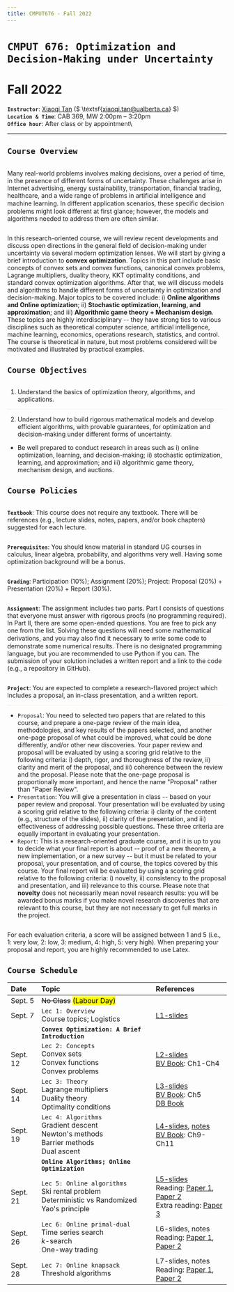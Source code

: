 ```yaml
---
title: CMPUT676 - Fall 2022
---
```


<style>

blockquote {
  margin: auto;
  background: #fff1e5; /* #fff1e5; /*#f9f9f9*/
  /*border: 0px solid #F2DFCE;*/    
  border-left: 10px solid #F2DFCE;
  padding: 0.02px 1em 0.02px 1em;
  /* 
  box-shadow: rgba(0, 0, 0, 0.4) 0px 0px 4px, rgba(0, 0, 0, 0.3) 0px 0px 0px -3px, rgba(0, 0, 0, 0.2) 0px 0px 0px inset;
  */
}

</style>

# `CMPUT 676: Optimization and Decision-Making under Uncertainty`
#  Fall 2022

**`Instructor`**: [Xiaoqi Tan](/) ($ \textsf{xiaoqi.tan@ualberta.ca} $)\
**`Location & Time`**:  CAB 369, MW 2:00pm – 3:20pm\
**`Office hour`**: After class or by appointment\
<!-- **`Slack workspace`**: Join our [Slack workspace](https://join.slack.com/t/optcourse/signup) with your $\textsf{@ualberta.ca}$ email -->

---

## `Course Overview`
>
Many real-world problems involves making decisions, over a period of time, in the presence of different forms of uncertainty. These challenges arise in Internet advertising, energy sustainability, transportation, financial trading, healthcare, and a wide range of problems in artificial intelligence and machine learning. In different application scenarios, these speciﬁc decision problems might look different at first glance; however, the models and algorithms needed to address them are often similar. 

>
In this research-oriented course, we will review recent developments and discuss open directions in the general field of decision-making under uncertainty via several modern optimization lenses. We will start by giving a brief introduction to **convex optimization**. Topics in this part include basic concepts of convex sets and convex functions, canonical convex problems, Lagrange multipliers, duality theory, KKT optimality conditions, and standard convex optimization algorithms. After that, we will discuss models and algorithms to handle different forms of uncertainty in optimization and decision-making. Major topics to be covered include: i) **Online algorithms and Online optimization**; ii) **Stochastic  optimization, learning, and approximation**; and iii) **Algorithmic game theory + Mechanism design**. These topics are highly interdisciplinary -- they have strong ties to various disciplines such as theoretical computer science, artificial intelligence, machine learning,  economics, operations research, statistics, and control. The course is theoretical in nature, but most problems considered will be motivated and illustrated by practical examples.


## `Course Objectives`
>
1. Understand the basics of optimization theory, algorithms, and applications.
>
2. Understand how to build rigorous mathematical models and develop efficient algorithms, with provable guarantees, for optimization and decision-making under different forms of uncertainty.
- Be well prepared to conduct research in areas such as i) online optimization, learning, and decision-making; ii) stochastic optimization, learning, and approximation; and iii) algorithmic game theory, mechanism design, and auctions.


## `Course Policies`

>
**`Textbook`**: This course does not require any textbook. There will be references (e.g., lecture slides, notes, papers, and/or book chapters) suggested for each lecture.
>
**`Prerequisites`**: You should know material in standard UG courses in calculus, linear algebra, probability, and algorithms very well. Having some optimization background will be a bonus. 
>
**`Grading`**: Participation (10%); Assignment (20%); Project: Proposal (20%) + Presentation (20%) + Report (30%).
>
**`Assignment`**: The assignment includes two parts. Part I consists of questions that
everyone must answer with rigorous proofs (no programming required). In Part II, there are some open-ended questions. You are free to pick any one from the list. Solving these questions will need some mathematical derivations, and you may also ﬁnd it necessary to write some code to demonstrate some numerical results. There is no designated programming language, but you are recommended to use Python if you can. The submission of your solution includes a written report and a link to the code (e.g., a repository in GitHub). 
>
**`Project`**: You are expected to complete a research-flavored project  which includes a proposal, an in-class presentation, and a written report.
>
- `Proposal`: You need to selected two papers that are related to this course, and prepare a one-page review of the main idea, methodologies, and key results of the papers selected, and another one-page proposal of what could be improved, what could be done differently, and/or other new discoveries. Your paper review and proposal will be evaluated by using a scoring grid relative to the following criteria: i) depth, rigor, and thoroughness of the review, ii) clarity and merit of the proposal, and iii) coherence between the review and the proposal. Please note that the one-page proposal is proportionally more important, and hence the name "Proposal" rather than "Paper Review".
- `Presentation`: You will give a presentation in class -- based on your paper review and proposal.  Your presentation will be evaluated by using a scoring grid relative to the following criteria: i) clarity of the content (e.g., structure of the slides), ii) clarity of the presentation, and iii) effectiveness of addressing possible questions. These three criteria are equally important in evaluating your presentation.
- `Report`: This is a research-oriented graduate course, and it is up to you to decide what your final report is about -- proof of a new theorem, a new implementation, or a new survey -- but it must be related to your proposal, your presentation, and of course, the topics covered by this course. Your final report will be evaluated by using a scoring grid relative to the following criteria: i) novelty, ii) consistency to the proposal and presentation, and iii) relevance to this course. Please note that **novelty** does not necessarily mean novel research results: you will be awarded bonus marks if you make novel research discoveries that are relevant to this course, but they are not necessary to get full marks in the project. 
<!-- For more details, please refer to our [project guidlines](https://drive.google.com/file/d/1KaYzXP7_rg-533yhI2kpgRfUBskqThR8/view?usp=sharing).  -->

>
For each evaluation criteria, a score will be assigned between 1 and 5 (i.e., 1: very low, 2: low, 3: medium, 4: high, 5: very high). When preparing your proposal and report, you are highly recommended to use Latex.
<!-- ([template](https://drive.google.com/file/d/1NqvkR7PexEccX87sLd18IwojEuv8HuVP/view?usp=sharing)) -->



## `Course Schedule` 

| Date            | Topic                                         |  References                 |
|:-------------   | :-----                                        |  :-----                   |
| Sept. 5         |  ~~No Class~~  <mark> (Labour Day) </mark>   |     |
| Sept. 7          | `Lec 1: Overview` <br> Course topics; Logistics    |       [L1-slides](https://drive.google.com/file/d/1g-LbtVXtbCDj_GavkliXJCOK9d3A5hwa/view?usp=sharing)              |
|                 | **`Convex Optimization: A Brief Introduction`**     |       |
| Sept. 12         | `Lec 2: Concepts` <br> Convex sets <br> Convex functions <br> Convex problems         |  [L2-slides](https://drive.google.com/file/d/1o2pw4i2mczxlcmdyuS_5s5b_CAO_erqs/view?usp=sharing)  <br> [BV Book](https://web.stanford.edu/~boyd/cvxbook/bv_cvxbook.pdf): Ch1-Ch4 |
| Sept. 14       | `Lec 3: Theory` <br> Lagrange multipliers <br> Duality theory <br> Optimality conditions    |  [L3-slides](https://drive.google.com/file/d/1h66_jzkPXbYj3KSozKKOHU9elsF0GNWo/view?usp=sharing) <br> [BV Book](https://web.stanford.edu/~boyd/cvxbook/bv_cvxbook.pdf): Ch5 <br> [DB Book](http://web.mit.edu/dimitrib/www/Convex_Theory_Entire_Book.pdf)  |
| Sept. 19       | `Lec 4: Algorithms` <br> Gradient descent <br> Newton's methods <br> Barrier methods <br> Dual ascent     | [L4-slides](https://drive.google.com/file/d/14XZVz5H_F4dN_0Sm66_776tfepyozlAh/view?usp=sharing), [notes](https://drive.google.com/file/d/14opoG-nidFOTArpdjusdBPNBfN8_beuT/view?usp=sharing) <br> [BV Book](https://web.stanford.edu/~boyd/cvxbook/bv_cvxbook.pdf): Ch9-Ch11 | 
|                 | **`Online Algorithms; Online Optimization`**     |   |
| Sept. 21       |  `Lec 5: Online algorithms` <br> Ski rental problem <br> Deterministic vs Randomized <br> Yao's principle  |  [L5-slides](https://drive.google.com/file/d/17SEJ7fLpTmc6FeaNPaORpAr4IS6tpdYm/view?usp=sharing) <br> Reading: [Paper 1](https://drive.google.com/file/d/15CMGbb64D9Uc6TKPK-unaxDqCc31Ag3c/view?usp=sharing), [Paper 2](https://drive.google.com/open?id=15EHhl6OT-QXWR3lYZzHeZI3HKHtfQPqV&authuser=xt7%40ualberta.ca&usp=drive_fs) <br> Extra reading: [Paper 3](https://drive.google.com/open?id=15HJADsqRHsJY6rUsOgBdvxKSvf7JNpM9&authuser=xt7%40ualberta.ca&usp=drive_fs) |
| Sept. 26      |  `Lec 6: Online primal-dual`  <br> Time series search <br> $k$-search<br> One-way trading |  L6-slides, notes  <br>  Reading: [Paper 1](https://drive.google.com/open?id=179SOo-_E-BkQNyH41reNTEtGAR8MchWV&authuser=xt7%40ualberta.ca&usp=drive_fs), [Paper 2](https://drive.google.com/open?id=17EucWfTjRC-SiHsqWOfEJEc0tcREIKbo&authuser=xt7%40ualberta.ca&usp=drive_fs)  |
| Sept. 28    |  `Lec 7: Online knapsack` <br> Threshold algorithms   |  L7-slides, notes <br> Reading: [Paper 1](https://drive.google.com/open?id=17vOHlkORgcvQ2oRPIr-f7c1k15EpKM9J&authuser=xt7%40ualberta.ca&usp=drive_fs), [Paper 2](https://drive.google.com/open?id=17pi9wdTudCKRqk4Xu3q0asUOsB7thMui&authuser=xt7%40ualberta.ca&usp=drive_fs)  |


<!--
| Oct. 3    |  `Lec 8: Online matching` <br> RANKING algorithm |   [L8-slides](https://drive.google.com/file/d/1GVwXHC8-h_Y6LVdCPnC6yieXOZSEyvd3/view)  <br> [KVV (1990)](https://drive.google.com/file/d/1GdcpjJ5oyxH-YKu8UZ90EI7_1RVBdRAA/view?usp=sharing) <br> [BM (2008)](https://drive.google.com/file/d/1Gdze-GoycfIby2zAnjonAH8zmOOSc8HP/view?usp=sharing) <br> [Eden et al. (2020)](https://drive.google.com/file/d/1GerA-cIPKJ0Q5NsP45H9Wt-go-rrxJVO/view?usp=sharing) <br> [DJK (2013)](https://drive.google.com/file/d/1GexjPTNUeyYDjIWG7CI5bIMj3awZGUyt/view?usp=sharing) |
| Oct. 5    |  `Lec 9: Online convex optimization` <br> Smoothed online convex optimization <br> Convex body chasing  |  [L9-slides](https://drive.google.com/file/d/1HiCilIlOU2IPqR3iXQOiaNGsjzQO747D/view?usp=sharing) <br> [Hazan Book](https://drive.google.com/file/d/1GQh_MEXG_KAl24CQ7nkIg2iL4NsEC4zf/view?usp=sharing) <br> [Lin et al. (2011)](https://drive.google.com/file/d/1KSTpBEY7MpkyxY6aSKSTIJmBdxGFou3K/view?usp=sharing) <br> [Bansal et al. (2015)](https://drive.google.com/file/d/1KUL0a8XUM7g0_UV1HalQAW_2xC_kazv8/view?usp=sharing) <br> [Sellke 2019](https://drive.google.com/file/d/1KUkdeghs0bt1s3NH3JkwgQfSBvJ_RpUd/view?usp=sharing)  |
| Oct. 10         |  ~~No Class~~  <mark> (Thanksgiving Day) </mark>   |     |
| Oct. 12      |  `Lec 10: Beyond worst case analysis` <br> Online algorithms with predictions | [L10-slides](https://drive.google.com/file/d/1K9cv8Vqz3Aw5RzJtdqZT79TmAX_dzvRm/view?usp=sharing)  <br> [Roughgarden (2018)](https://drive.google.com/file/d/1KVWPUB8Os28LdfkloXzSkVX9X3n3mu7Q/view?usp=sharing) <br> [Purohit et al. (2018)](https://drive.google.com/file/d/1KW22Jw21vpK1S0Kv3rgcHhkrZpyxdzkK/view?usp=sharing) <br> [Bamas et al. (2020)](https://drive.google.com/file/d/1KXJ6mI0MP4er38nlLMDPj2byzY9iPJv2/view?usp=sharing)  |
|                 | **`Stochastic Optimization and Learning`** |     |
| Oct. 17         | `Lec 11: Markov decision process` <br> Value iteration <br> Policy iteration <br> LP approach  |  [L11-slides](https://drive.google.com/file/d/1ReDm-WyLhJX-mPB6vBAEjSoJF8HeE7tr/view?usp=sharing)    |
| Oct. 19     | `Lec 12: Reinforcement learning` <br> Q-learning <br> Policy gradients <br> Actor-Critic |  [L12-slides](https://drive.google.com/file/d/1KrC3WWTnfpwapMF3aMdpHG7KVqIiD_LS/view?usp=sharing) <br> [CMPUT 609](https://drive.google.com/drive/folders/0B3w765rOKuKANmxNbXdwaE1YU1k?resourcekey=0-JZz-noRuJgogNsg1ljgV8w) <br> [CMPUT 653](https://rltheory.github.io/)   |
| Oct. 24    | `Lec 13: Multi-armed bandit` <br> Stochatic bandits <br> $\varepsilon$-Greedy algorithms <br> Upper Confidence Bounds                    |    [L13-slides](https://drive.google.com/file/d/1KrOg0ZR0gj2_cZlEwCHSfOYSU7VAm2dZ/view?usp=sharing) <br> [BCB Book (2012)](http://sbubeck.com/SurveyBCB12.pdf) <br> [Slivkins Book (2019)](https://arxiv.org/pdf/1904.07272.pdf) <br> [LS Book (2020)](https://tor-lattimore.com/downloads/book/book.pdf)  |
| Oct. 26   | `Lec 14: Stochastic approximation` <br> The Robbins-Monro algorithm <br> Stochastic gradient descent (SGD) <br> Adaptive SGD methods  |  [L14-slides](https://drive.google.com/file/d/1MeTWaZEPlUnlZOikQlIQVDjrKaD3ub0K/view?usp=sharing) <br> [RM (1951)](https://drive.google.com/file/d/1MhJ39a2igEW9UFVvhIOVC_E4ebtmXFjF/view?usp=sharing) <br>   [AdapGrad (2011)](https://jmlr.org/papers/volume12/duchi11a/duchi11a.pdf) <br> [Adam (2015)](https://arxiv.org/pdf/1412.6980.pdf) |
|                 | **`Algorithmic Game Theory`**    |  |
| Oct. 31     | `Lec 15: Game theory` <br> Pure-strategy Nash equilibrium   <br>  Mixed-strategy Nash equilibrium | [L15-slides](https://drive.google.com/file/d/1Meybd5xEvY6ASPsHYL4HxvegyTJWhgA9/view?usp=sharing) <br> [Nash (1951)](https://drive.google.com/file/d/1MhkH4Tk7sFWP9Fz4VteFz0ResAsh7aVm/view?usp=sharing) <br> [Proof of Existence](https://drive.google.com/file/d/1LFuR1blQuSWnoNYBZQ3GtWlImmGhZw9j/view?usp=sharing) |
| Nov. 2     |  `Lec 16: Mechanism design` <br> Revelation principle <br> Vickrey-Clarke-Groves mechanisms <br> Optimal auctions  |  [L16-slides](https://drive.google.com/file/d/1O6sGL9lvt0pbsUIdGyZr9nZLLc8boJ72/view?usp=sharing) <br> [MD Background](https://drive.google.com/file/d/1Rf6zzbrzkFV2LuKwYzjpeZKQd8-CfebG/view?usp=sharing)  <br> [Myerson (1983)](https://drive.google.com/file/d/1NicGM2myQAf2fBNVNUX6fUVC6l6J84WH/view?usp=sharing)  |
| Nov. 7           |  ~~No Class~~  <mark> (Reading Week Break)</mark>      |   **Assignment**  <br>  [PDF](https://drive.google.com/file/d/170DRIkB8ojgn0JqVOy4dHUT6SQaoKlCd/view?usp=sharing), [Latex](https://drive.google.com/file/d/172QqjQyeGjOODeTVva7FHoFK8zvlDN4U/view?usp=sharing) |
| Nov. 9          |  ~~No Class~~  <mark> (Reading Week Break)</mark>      |   **Proposal Due**    |
| Nov. 14    |  `Lec 17: Online mechanism design` <br> Online auctions <br> Posted price mechanisms <br> Prophet inequalities   | [L17-slides](https://drive.google.com/file/d/1N_Hdd7Vx72-DNpqM2yRm_pmilxbM-5XC/view?usp=sharing) <br> [OMD (2003)](https://drive.google.com/file/d/1Nh3RKvhStaN7FUrhS3ChIRK4jhFvElsK/view?usp=sharing) <br> [OCAs (2021)](https://drive.google.com/file/d/1Jh-dT38rdaLZyvMT6me3FSPjdZidbmrk/view?usp=sharing) <br>[More readings](https://drive.google.com/file/d/1_-8t9VnKlvuRTQ0MZYwk59GN2shDq_Az/view?usp=sharing) <br>  |
|                 | **`Project - Presentations`** |               |
| Nov. 16    |                 |       |
| Nov. 21    |                 |       |
| Nov. 23    |                 |       |
| Nov. 28    |                 |       |
| Nov. 30    |                 |       |
| Dec. 5     |                 |       |
| Dec. 7    |  ~~No Class~~               |  **Project Due**    | -->
